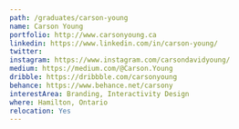 ```yaml
---
path: /graduates/carson-young
name: Carson Young
portfolio: http://www.carsonyoung.ca
linkedin: https://www.linkedin.com/in/carson-young/
twitter:
instagram: https://www.instagram.com/carsondavidyoung/
medium: https://medium.com/@Carson.Young
dribble: https://dribbble.com/carsonyoung
behance: https://www.behance.net/carsony
interestArea: Branding, Interactivity Design
where: Hamilton, Ontario
relocation: Yes
---
```

